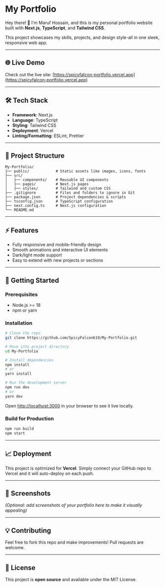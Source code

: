 # My Portfolio

Hey there! 👋 I'm Maruf Hossain, and this is my personal portfolio website built with **Next.js**, **TypeScript**, and **Tailwind CSS**.

This project showcases my skills, projects, and design style-all in one sleek, responsive web app.

---

## 🌐 Live Demo

Check out the live site: [https://spicyfalcon-portfolio.vercel.app](https://spicyfalcon-portfolio.vercel.app)

---

## 🛠 Tech Stack

* **Framework**: Next.js
* **Language**: TypeScript
* **Styling**: Tailwind CSS
* **Deployment**: Vercel
* **Linting/Formatting**: ESLint, Prettier

---

## 📂 Project Structure

```
My-Portfolio/
├── public/            # Static assets like images, icons, fonts
├── src/
│   ├── components/    # Reusable UI components
│   ├── pages/         # Next.js pages
│   ├── styles/        # Tailwind and custom CSS
├── .gitignore         # Files and folders to ignore in Git
├── package.json       # Project dependencies & scripts
├── tsconfig.json      # TypeScript configuration
├── next.config.ts     # Next.js configuration
└── README.md
```

---

## ⚡ Features

* Fully responsive and mobile-friendly design
* Smooth animations and interactive UI elements
* Dark/light mode support
* Easy to extend with new projects or sections

---

## 🚀 Getting Started

### Prerequisites

* Node.js >= 18
* npm or yarn

### Installation

```bash
# Clone the repo
git clone https://github.com/SpicyFalcon619/My-Portfolio.git

# Move into project directory
cd My-Portfolio

# Install dependencies
npm install
# or
yarn install

# Run the development server
npm run dev
# or
yarn dev
```

Open [http://localhost:3000](http://localhost:3000) in your browser to see it live locally.

### Build for Production

```bash
npm run build
npm start
```

---

## 📈 Deployment

This project is optimized for **Vercel**. Simply connect your GitHub repo to Vercel and it will auto-deploy on each push.

---

## 📸 Screenshots

*(Optional: add screenshots of your portfolio here to make it visually appealing)*

---

## 💡 Contributing

Feel free to fork this repo and make improvements! Pull requests are welcome.

---

## 📝 License

This project is **open source** and available under the MIT License.
